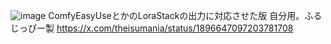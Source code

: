 ![image](https://github.com/user-attachments/assets/f966dc39-45fb-429c-9976-64d44484d384)
ComfyEasyUseとかのLoraStackの出力に対応させた版
自分用。ふるじっぴー製
https://x.com/theisumania/status/1896647097203781708
